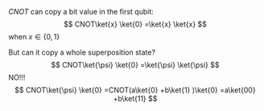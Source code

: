 $CNOT$ can copy a bit value in the first qubit:
$$
CNOT\ket{x} \ket{0} =\ket{x} \ket{x}
$$
when $x\in \{ 0,1 \}$

But can it copy a whole superposition state?
$$
CNOT\ket{\psi} \ket{0} =\ket{\psi} \ket{\psi}
$$
NO!!!
$$
CNOT\ket{\psi} \ket{0} =CNOT(a\ket{0} +b\ket{1} )\ket{0} =a\ket{00} +b\ket{11}
$$
